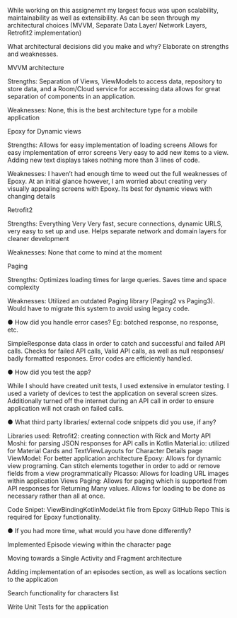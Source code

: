 While working on this assignemnt my largest focus was upon scalability, maintainability
as well as extensibility. As can be seen through my architectural choices 
(MVVM, Separate Data Layer/ Network Layers, Retrofit2 implementation)


What architectural decisions did you make and why? Elaborate on strengths and weaknesses.

MVVM architecture

Strengths:
Separation of Views, ViewModels to access data, repository to store data, and a Room/Cloud service 
for accessing data allows for great separation of components in an application.

Weaknesses:
None, this is the best architecture type for a mobile application

Epoxy for Dynamic views

Strengths:
Allows for easy implementation of loading screens
Allows for easy implementation of error screens
Very easy to add new items to a view. Adding new text displays takes nothing more 
than 3 lines of code.


Weaknesses:
I haven’t had enough time to weed out the full weaknesses of Epoxy. At an initial glance however, 
I am worried about creating very visually appealing screens with Epoxy. Its best for dynamic views 
with changing details

Retrofit2

Strengths: Everything
Very Very fast, secure connections, dynamic URLS, very easy to set up and use. Helps separate 
network and domain layers for cleaner development

Weaknesses:
None that come to mind at the moment

Paging

Strengths:
Optimizes loading times for large queries. Saves time and space complexity

Weaknesses:
Utilized an outdated Paging library (Paging2 vs Paging3). Would have to migrate this system to 
avoid using legacy code.


● How did you handle error cases? Eg: botched response, no response, etc.

SimpleResponse data class in order to catch and successful and failed API calls. Checks for failed 
API calls, Valid API calls, as well as null responses/ badly formatted responses. 
Error codes are efficiently handled.



● How did you test the app?

While I should have created unit tests, I used extensive in emulator testing. 
I used a variety of devices to test the application on several screen sizes. 
Additionally turned off the internet during an API call in order to ensure 
application will not crash on failed calls.


● What third party libraries/ external code snippets did you use, if any?

Libraries used:
Retrofit2: creating connection with Rick and Morty API
Moshi: for parsing JSON responses for API calls in Kotlin
Material.io: utilized for Material Cards and TextViewLayouts for Character Details page
ViewModel: For better application architecture
Epoxy: Allows for dynamic view programing. Can stitch elements together in order to add or remove 
fields from a view programmatically
Picasso: Allows for loading URL images within application Views
Paging: Allows for paging which is supported from API responses for Returning Many values. 
Allows for loading to be done as necessary rather than all at once.

Code Snipet:
ViewBindingKotlinModel.kt file from Epoxy GitHub Repo
This is required for Epoxy functionality.


● If you had more time, what would you have done differently?

Implemented Episode viewing within the character page

Moving towards a Single Activity and Fragment architecture

Adding implementation of an episodes section, as well as locations section to the application

Search functionality for characters list

Write Unit Tests for the application
